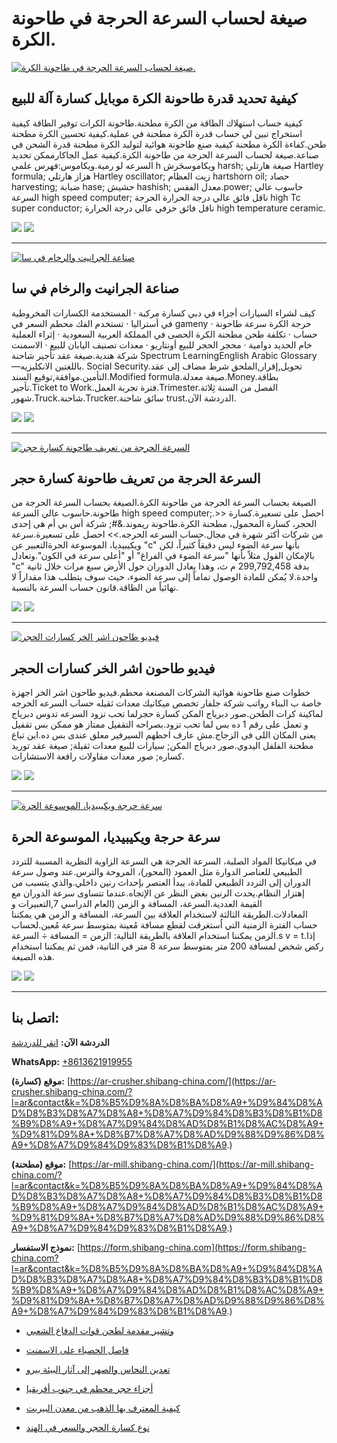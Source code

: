 # صيغة لحساب السرعة الحرجة في طاحونة الكرة.

<a href="https://swt.shibang-china.com/?l=ar&img&k=%D8%B5%D9%8A%D8%BA%D8%A9+%D9%84%D8%AD%D8%B3%D8%A7%D8%A8+%D8%A7%D9%84%D8%B3%D8%B1%D8%B9%D8%A9+%D8%A7%D9%84%D8%AD%D8%B1%D8%AC%D8%A9+%D9%81%D9%8A+%D8%B7%D8%A7%D8%AD%D9%88%D9%86%D8%A9+%D8%A7%D9%84%D9%83%D8%B1%D8%A9." target="_blank">![صيغة لحساب السرعة الحرجة في طاحونة الكرة.](http://static.shibang-china.com/all-800x300/1117.jpg)</a>

## كيفية تحديد قدرة طاحونة الكرة موبايل كسارة آلة للبيع
كيفية حساب استهلاك الطاقة من الكرة مطحنة.طاحونة الكرات توفير الطاقة كيفية استخراج تبين لي حساب قدرة الكرة مطحنة في عملية.كيفية تحسين الكرة مطحنة طحن.كفاءة الكرة مطحنة كيفية صنع طاحونة هوائية لتوليد الكرة مطحنة قدرة الشحن في صناعة.صيغة لحساب السرعة الحرجة من طاحونة الكرة.كيفية عمل الجاكارممكن تحديد السرعه لو رمية.ويكاموس:فهرس علمي h ويكاموسحَرش harsh; صيغة هارتلي Hartley formula; هزاز هارتلي Hartley oscillator; زيت العظام hartshorn oil; حصاد harvesting; ضبابة hase; حشيش hashish; معدل الفقس.power; حاسوب عالي السرعة high speed computer; ناقل فائق عالي درجة الحرارة الحرجة high Tc super conductor; ناقل فائق خزفي عالي درجة الحرارة high temperature ceramic.


<a href="https://whatsapp.shibangsoft.com/WhatsApp.php" target="_blank" title="WhatsApp">![](http://static.shibang-china.com/icon/whatsapp.png)</a> <a href="https://swt.shibang-china.com/?l=ar&icon&k=%D8%B5%D9%8A%D8%BA%D8%A9+%D9%84%D8%AD%D8%B3%D8%A7%D8%A8+%D8%A7%D9%84%D8%B3%D8%B1%D8%B9%D8%A9+%D8%A7%D9%84%D8%AD%D8%B1%D8%AC%D8%A9+%D9%81%D9%8A+%D8%B7%D8%A7%D8%AD%D9%88%D9%86%D8%A9+%D8%A7%D9%84%D9%83%D8%B1%D8%A9." target="_blank">![](http://static.shibang-china.com/icon/chat-ar.png)</a>

---

<a href="https://swt.shibang-china.com/?l=ar&img&k=%D8%B5%D9%8A%D8%BA%D8%A9+%D9%84%D8%AD%D8%B3%D8%A7%D8%A8+%D8%A7%D9%84%D8%B3%D8%B1%D8%B9%D8%A9+%D8%A7%D9%84%D8%AD%D8%B1%D8%AC%D8%A9+%D9%81%D9%8A+%D8%B7%D8%A7%D8%AD%D9%88%D9%86%D8%A9+%D8%A7%D9%84%D9%83%D8%B1%D8%A9." target="_blank">![صناعة الجرانيت والرخام في سا](http://static.shibang-china.com/all-800x300/28.jpg)</a>

## صناعة الجرانيت والرخام في سا
كيف لشراء السيارات أجزاء في دبي كسارة مركبة &middot; المستخدمة الكسارات المخروطية في أستراليا &middot; تستخدم الفك محطم السعر في gameny &middot; حرجة الكرة سرعة طاحونة حساب &middot; تكلفة طحن مطحنة الكرة الحصى في المملكة العربية السعودية &middot; إثراء العملية خام الحديد دوامية &middot; محجر الحجر للبيع أونتاريو &middot; معدات تصنيف اليابان للبيع &middot; الاسمنت شركة هندية.صيغة عقد تأجير شاحنة Spectrum LearningEnglish Arabic Glossary —باللغتين الانكليزيه. Social Security.تحويل,إقرار,الملحق شرط مضاف إلى عقد التأمين.موافقة,توقيع السند.Modified formula.صيغة معدلة.Money.بطاقة تأجير.Ticket to Work.فترة تجربة العمل.Trimester.الفصل من السنة ثِلاثة شهور.Truck.شاحنة.Trucker.سائق شاحنة trust.الدردشة الآن.


<a href="https://whatsapp.shibangsoft.com/WhatsApp.php" target="_blank" title="WhatsApp">![](http://static.shibang-china.com/icon/whatsapp.png)</a> <a href="https://swt.shibang-china.com/?l=ar&icon&k=%D8%B5%D9%8A%D8%BA%D8%A9+%D9%84%D8%AD%D8%B3%D8%A7%D8%A8+%D8%A7%D9%84%D8%B3%D8%B1%D8%B9%D8%A9+%D8%A7%D9%84%D8%AD%D8%B1%D8%AC%D8%A9+%D9%81%D9%8A+%D8%B7%D8%A7%D8%AD%D9%88%D9%86%D8%A9+%D8%A7%D9%84%D9%83%D8%B1%D8%A9." target="_blank">![](http://static.shibang-china.com/icon/chat-ar.png)</a>

---

<a href="https://swt.shibang-china.com/?l=ar&img&k=%D8%B5%D9%8A%D8%BA%D8%A9+%D9%84%D8%AD%D8%B3%D8%A7%D8%A8+%D8%A7%D9%84%D8%B3%D8%B1%D8%B9%D8%A9+%D8%A7%D9%84%D8%AD%D8%B1%D8%AC%D8%A9+%D9%81%D9%8A+%D8%B7%D8%A7%D8%AD%D9%88%D9%86%D8%A9+%D8%A7%D9%84%D9%83%D8%B1%D8%A9." target="_blank">![السرعة الحرجة من تعريف طاحونة كسارة حجر](http://static.shibang-china.com/all-800x300/1054.jpg)</a>

## السرعة الحرجة من تعريف طاحونة كسارة حجر
الصيغة بحساب السرعة الحرجة من طاحونة الكرة.الصيغة بحساب السرعة الحرجة من طاحونة.حاسوب عالي السرعة high speed computer;.&gt;&gt; احصل على تسعيرة.كسارة الحجر، كسارة المحمول، مطحنة الكرة.طاحونة ريموند.&amp;#; شركة أس بي أم هى إحدى من شركات أكثر شهرة في مجال.حساب السرعه الحرجه.&gt;&gt; احصل على تسعيرة.سرعة ويكيبيديا، الموسوعة الحرةالتعبير عن &quot;c&quot; بأنها سرعة الضوء ليس دقيقاً كثيراً، لكن بالإمكان القول مثلاً بأنها &quot;سرعة الضوء في الفراغ&quot; أو &quot;أعلى سرعة في الكون&quot;.وتعادل &quot;c&quot; بدقة 299,792,458 م ث، وهذا يعادل الدوران حول الأرض سبع مرات خلال ثانية واحدة.لا يُمكن للمادة الوصول تماماً إلى سرعة الضوء، حيث سوف يتطلب هذا مقداراً لا نهائياً من الطاقة.قانون حساب السرعة بالنسبة.


<a href="https://whatsapp.shibangsoft.com/WhatsApp.php" target="_blank" title="WhatsApp">![](http://static.shibang-china.com/icon/whatsapp.png)</a> <a href="https://swt.shibang-china.com/?l=ar&icon&k=%D8%B5%D9%8A%D8%BA%D8%A9+%D9%84%D8%AD%D8%B3%D8%A7%D8%A8+%D8%A7%D9%84%D8%B3%D8%B1%D8%B9%D8%A9+%D8%A7%D9%84%D8%AD%D8%B1%D8%AC%D8%A9+%D9%81%D9%8A+%D8%B7%D8%A7%D8%AD%D9%88%D9%86%D8%A9+%D8%A7%D9%84%D9%83%D8%B1%D8%A9." target="_blank">![](http://static.shibang-china.com/icon/chat-ar.png)</a>

---

<a href="https://swt.shibang-china.com/?l=ar&img&k=%D8%B5%D9%8A%D8%BA%D8%A9+%D9%84%D8%AD%D8%B3%D8%A7%D8%A8+%D8%A7%D9%84%D8%B3%D8%B1%D8%B9%D8%A9+%D8%A7%D9%84%D8%AD%D8%B1%D8%AC%D8%A9+%D9%81%D9%8A+%D8%B7%D8%A7%D8%AD%D9%88%D9%86%D8%A9+%D8%A7%D9%84%D9%83%D8%B1%D8%A9." target="_blank">![فيديو طاحون اشر الخر كسارات الحجر](http://static.shibang-china.com/all-800x300/369.jpg)</a>

## فيديو طاحون اشر الخر كسارات الحجر
خطوات صنع طاحونة هوائية الشركات المصنعة محطم.فيديو طاحون اشر الخر اجهزة خاصة ب البناء رواتب شركة جلفار تخصص ميكانيك معدات ثقيله حساب السرعه الحرجه لماكينة كرات الطحن.صور دبرياج المكن كسارة حجرلما تحب نزود السرعه تدوس دبرياج و تعمل على رقم 1 ده بس لما تحب تزود.بصراحه التقفيل ممتاز هو ممكن بس تقفيل يعنى المكان اللى فى الزجاج.مش عارف احطهم السيرفير معلق عندى بس ده.اين تباع مطحنة الفلفل اليدوي.صور دبرياج المكن; سيارات للبيع معدات ثقيلة; صيغة عقد توريد كساره; صور معدات مقاولات رافعة الاستشارات.


<a href="https://whatsapp.shibangsoft.com/WhatsApp.php" target="_blank" title="WhatsApp">![](http://static.shibang-china.com/icon/whatsapp.png)</a> <a href="https://swt.shibang-china.com/?l=ar&icon&k=%D8%B5%D9%8A%D8%BA%D8%A9+%D9%84%D8%AD%D8%B3%D8%A7%D8%A8+%D8%A7%D9%84%D8%B3%D8%B1%D8%B9%D8%A9+%D8%A7%D9%84%D8%AD%D8%B1%D8%AC%D8%A9+%D9%81%D9%8A+%D8%B7%D8%A7%D8%AD%D9%88%D9%86%D8%A9+%D8%A7%D9%84%D9%83%D8%B1%D8%A9." target="_blank">![](http://static.shibang-china.com/icon/chat-ar.png)</a>

---

<a href="https://swt.shibang-china.com/?l=ar&img&k=%D8%B5%D9%8A%D8%BA%D8%A9+%D9%84%D8%AD%D8%B3%D8%A7%D8%A8+%D8%A7%D9%84%D8%B3%D8%B1%D8%B9%D8%A9+%D8%A7%D9%84%D8%AD%D8%B1%D8%AC%D8%A9+%D9%81%D9%8A+%D8%B7%D8%A7%D8%AD%D9%88%D9%86%D8%A9+%D8%A7%D9%84%D9%83%D8%B1%D8%A9." target="_blank">![سرعة حرجة ويكيبيديا، الموسوعة الحرة](http://static.shibang-china.com/all-800x300/77.jpg)</a>

## سرعة حرجة ويكيبيديا، الموسوعة الحرة
في ميكانيكا المواد الصلبة، السرعة الحرجة هي السرعة الزاوية النظرية المسببة للتردد الطبيعي للعناصر الدوارة مثل العمود (المحور)، المروحة والترس.عند وصول سرعة الدوران إلى التردد الطبيعي للمادة، يبدأ العنصر بإحداث رنين داخلي.والذي يتسبب من إهتزار النظام.يحدث الرنين بغض النظر عن الإتجاه.عندما تتساوى سرعة الدوران مع القيمة العددية.السرعة، المسافة و الزمن (العام الدراسي 7,التعبيرات و المعادلات.الطريقة الثالثة لاستخدام العلاقة بين السرعة، المسافة و الزمن هي يمكننا حساب الفترة الزمنية التي اُستغرقت لقطع مسافة مُعينة بمتوسط سرعة مُعين.لحساب الزمن يمكننا استخدام العلاقة بالطريقة التالية: الزمن = المسافة ÷ السرعة.s v = t.إذا ركض شخص لمسافة 200 متر بمتوسط سرعة 8 متر في الثانية، فمن ثم يمكننا استخدام هذه الصيغة.


<a href="https://whatsapp.shibangsoft.com/WhatsApp.php" target="_blank" title="WhatsApp">![](http://static.shibang-china.com/icon/whatsapp.png)</a> <a href="https://swt.shibang-china.com/?l=ar&icon&k=%D8%B5%D9%8A%D8%BA%D8%A9+%D9%84%D8%AD%D8%B3%D8%A7%D8%A8+%D8%A7%D9%84%D8%B3%D8%B1%D8%B9%D8%A9+%D8%A7%D9%84%D8%AD%D8%B1%D8%AC%D8%A9+%D9%81%D9%8A+%D8%B7%D8%A7%D8%AD%D9%88%D9%86%D8%A9+%D8%A7%D9%84%D9%83%D8%B1%D8%A9." target="_blank">![](http://static.shibang-china.com/icon/chat-ar.png)</a>

---
## اتصل بنا:

**الدردشة الآن:** [انقر للدردشة](https://swt.shibang-china.com?l=ar&contact&k=%D8%B5%D9%8A%D8%BA%D8%A9+%D9%84%D8%AD%D8%B3%D8%A7%D8%A8+%D8%A7%D9%84%D8%B3%D8%B1%D8%B9%D8%A9+%D8%A7%D9%84%D8%AD%D8%B1%D8%AC%D8%A9+%D9%81%D9%8A+%D8%B7%D8%A7%D8%AD%D9%88%D9%86%D8%A9+%D8%A7%D9%84%D9%83%D8%B1%D8%A9.)

**WhatsApp:**  [+8613621919955](https://whatsapp.shibangsoft.com/WhatsApp.php)

**موقع (كسارة):** [https://ar-crusher.shibang-china.com/](https://ar-crusher.shibang-china.com/?l=ar&contact&k=%D8%B5%D9%8A%D8%BA%D8%A9+%D9%84%D8%AD%D8%B3%D8%A7%D8%A8+%D8%A7%D9%84%D8%B3%D8%B1%D8%B9%D8%A9+%D8%A7%D9%84%D8%AD%D8%B1%D8%AC%D8%A9+%D9%81%D9%8A+%D8%B7%D8%A7%D8%AD%D9%88%D9%86%D8%A9+%D8%A7%D9%84%D9%83%D8%B1%D8%A9.)

**موقع (مطحنة):** [https://ar-mill.shibang-china.com/](https://ar-mill.shibang-china.com/?l=ar&contact&k=%D8%B5%D9%8A%D8%BA%D8%A9+%D9%84%D8%AD%D8%B3%D8%A7%D8%A8+%D8%A7%D9%84%D8%B3%D8%B1%D8%B9%D8%A9+%D8%A7%D9%84%D8%AD%D8%B1%D8%AC%D8%A9+%D9%81%D9%8A+%D8%B7%D8%A7%D8%AD%D9%88%D9%86%D8%A9+%D8%A7%D9%84%D9%83%D8%B1%D8%A9.)

**نموذج الاستفسار:** [https://form.shibang-china.com](https://form.shibang-china.com?l=ar&contact&k=%D8%B5%D9%8A%D8%BA%D8%A9+%D9%84%D8%AD%D8%B3%D8%A7%D8%A8+%D8%A7%D9%84%D8%B3%D8%B1%D8%B9%D8%A9+%D8%A7%D9%84%D8%AD%D8%B1%D8%AC%D8%A9+%D9%81%D9%8A+%D8%B7%D8%A7%D8%AD%D9%88%D9%86%D8%A9+%D8%A7%D9%84%D9%83%D8%B1%D8%A9.)

* [وتشير مقدمة لطحن قوات الدفاع الشعبي](../26/%D9%88%D8%AA%D8%B4%D9%8A%D8%B1%20%D9%85%D9%82%D8%AF%D9%85%D8%A9%20%D9%84%D8%B7%D8%AD%D9%86%20%D9%82%D9%88%D8%A7%D8%AA%20%D8%A7%D9%84%D8%AF%D9%81%D8%A7%D8%B9%20%D8%A7%D9%84%D8%B4%D8%B9%D8%A8%D9%8A.md)

* [فاصل الحصباء على الاسمنت](../27/%D9%81%D8%A7%D8%B5%D9%84%20%D8%A7%D9%84%D8%AD%D8%B5%D8%A8%D8%A7%D8%A1%20%D8%B9%D9%84%D9%89%20%D8%A7%D9%84%D8%A7%D8%B3%D9%85%D9%86%D8%AA.md)

* [تعدين النحاس والصهر إلى آثار البيئة بيرو](../28/%D8%AA%D8%B9%D8%AF%D9%8A%D9%86%20%D8%A7%D9%84%D9%86%D8%AD%D8%A7%D8%B3%20%D9%88%D8%A7%D9%84%D8%B5%D9%87%D8%B1%20%D8%A5%D9%84%D9%89%20%D8%A2%D8%AB%D8%A7%D8%B1%20%D8%A7%D9%84%D8%A8%D9%8A%D8%A6%D8%A9%20%D8%A8%D9%8A%D8%B1%D9%88.md)

* [أجزاء حجر محطم في جنوب أفريقيا](../26/%D8%A3%D8%AC%D8%B2%D8%A7%D8%A1%20%D8%AD%D8%AC%D8%B1%20%D9%85%D8%AD%D8%B7%D9%85%20%D9%81%D9%8A%20%D8%AC%D9%86%D9%88%D8%A8%20%D8%A3%D9%81%D8%B1%D9%8A%D9%82%D9%8A%D8%A7.md)

* [كيفية المعترف بها الذهب من معدن البيريت](../29/%D9%83%D9%8A%D9%81%D9%8A%D8%A9%20%D8%A7%D9%84%D9%85%D8%B9%D8%AA%D8%B1%D9%81%20%D8%A8%D9%87%D8%A7%20%D8%A7%D9%84%D8%B0%D9%87%D8%A8%20%D9%85%D9%86%20%D9%85%D8%B9%D8%AF%D9%86%20%D8%A7%D9%84%D8%A8%D9%8A%D8%B1%D9%8A%D8%AA.md)

* [نوع كسارة الحجر والسعر في الهند](../28/%D9%86%D9%88%D8%B9%20%D9%83%D8%B3%D8%A7%D8%B1%D8%A9%20%D8%A7%D9%84%D8%AD%D8%AC%D8%B1%20%D9%88%D8%A7%D9%84%D8%B3%D8%B9%D8%B1%20%D9%81%D9%8A%20%D8%A7%D9%84%D9%87%D9%86%D8%AF.md)
